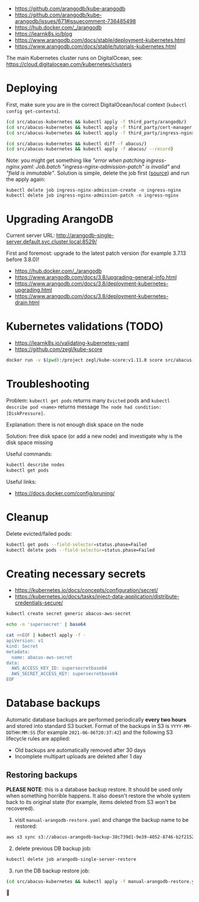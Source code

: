 - https://github.com/arangodb/kube-arangodb
- https://github.com/arangodb/kube-arangodb/issues/671#issuecomment-736485498
- https://hub.docker.com/_/arangodb
- https://learnk8s.io/blog
- https://www.arangodb.com/docs/stable/deployment-kubernetes.html
- https://www.arangodb.com/docs/stable/tutorials-kubernetes.html

The main Kubernetes cluster runs on DigitalOcean, see: https://cloud.digitalocean.com/kubernetes/clusters

# Deploying

First, make sure you are in the correct DigitalOcean/local context (`kubectl config get-contexts`).

```bash
(cd src/abacus-kubernetes && kubectl apply -f third_party/arangodb/)
(cd src/abacus-kubernetes && kubectl apply -f third_party/cert-manager.yaml)
(cd src/abacus-kubernetes && kubectl apply -f third_party/ingress-nginx.yaml)

(cd src/abacus-kubernetes && kubectl diff -f abacus/)
(cd src/abacus-kubernetes && kubectl apply -f abacus/ --record)
```

Note: you might get something like _"error when patching ingress-nginx.yaml: Job.batch "ingress-nginx-admission-patch" is invalid"_ and _"field is immutable"_. Solution is simple, delete the job first ([source](https://github.com/kubernetes/ingress-nginx/issues/5884)) and run the apply again:

```
kubectl delete job ingress-nginx-admission-create -n ingress-nginx
kubectl delete job ingress-nginx-admission-patch -n ingress-nginx
```

# Upgrading ArangoDB

Current server URL: http://arangodb-single-server.default.svc.cluster.local:8529/

First and foremost: upgrade to the latest patch version (for example 3.7.13 before 3.8.0)!

- https://hub.docker.com/_/arangodb
- https://www.arangodb.com/docs/3.8/upgrading-general-info.html
- https://www.arangodb.com/docs/3.8/deployment-kubernetes-upgrading.html
- https://www.arangodb.com/docs/3.8/deployment-kubernetes-drain.html

# Kubernetes validations (TODO)

- https://learnk8s.io/validating-kubernetes-yaml
- https://github.com/zegl/kube-score

```bash
docker run -v $(pwd):/project zegl/kube-score:v1.11.0 score src/abacus-kubernetes/abacus/
```

# Troubleshooting

Problem: `kubectl get pods` returns many `Evicted` pods and `kubectl describe pod <name>` returns message `The node had condition: [DiskPressure]`.

Explanation: there is not enough disk space on the node

Solution: free disk space (or add a new node) and investigate why is the disk space missing

Useful commands:

```bash
kubectl describe nodes
kubectl get pods
```

Useful links:

- https://docs.docker.com/config/pruning/

# Cleanup

Delete evicted/failed pods:

```bash
kubectl get pods --field-selector=status.phase=Failed
kubectl delete pods --field-selector=status.phase=Failed
```

# Creating necessary secrets

- https://kubernetes.io/docs/concepts/configuration/secret/
- https://kubernetes.io/docs/tasks/inject-data-application/distribute-credentials-secure/

```bash
kubectl create secret generic abacus-aws-secret
```

```bash
echo -n 'supersecret' | base64
```

```bash
cat <<EOF | kubectl apply -f -
apiVersion: v1
kind: Secret
metadata:
  name: abacus-aws-secret
data:
  AWS_ACCESS_KEY_ID: supersecretbase64
  AWS_SECRET_ACCESS_KEY: supersecretbase64
EOF
```

# Database backups

Automatic database backups are performed periodically **every two hours** and stored into standard S3 bucket. Format of the backups in S3 is `YYYY-MM-DDTHH:MM:SS` (for example `2021-06-06T20:37:42`) and the following S3 lifecycle rules are applied:

- Old backups are automatically removed after 30 days
- Incomplete multipart uploads are deleted after 1 day

## Restoring backups

**PLEASE NOTE**: this is a database backup restore. It should be used only when something horrible happens. It also doesn't restore the whole system back to its original state (for example, items deleted from S3 won't be recovered).

1. visit `manual-arangodb-restore.yaml` and change the backup name to be restored:

```bash
aws s3 sync s3://abacus-arangodb-backup-38c739d1-9e39-4052-8746-b2f21523f6c0/__CHANGE_ME__ /tmp/dump
```

2. delete previous DB backup job:

```bash
kubectl delete job arangodb-single-server-restore
```

3. run the DB backup restore job:

```bash
(cd src/abacus-kubernetes && kubectl apply -f manual-arangodb-restore.yaml)
```

🤞
